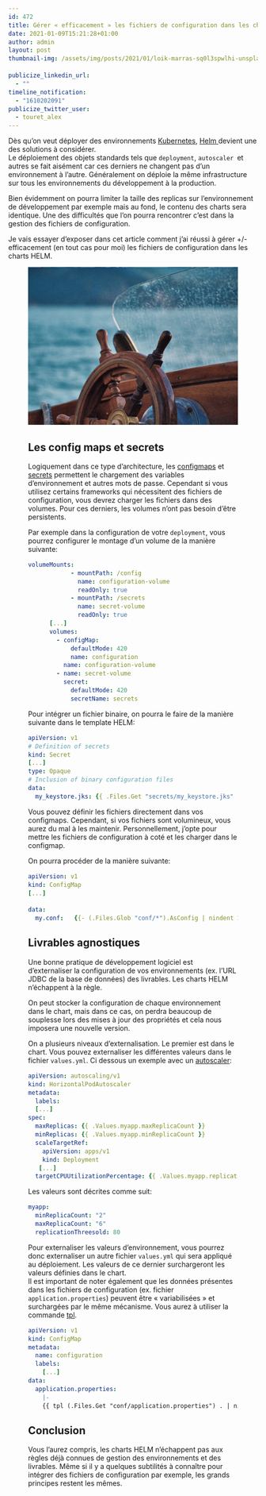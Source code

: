 ```yaml
---
id: 472
title: Gérer « efficacement » les fichiers de configuration dans les charts HELM
date: 2021-01-09T15:21:28+01:00
author: admin
layout: post
thumbnail-img: /assets/img/posts/2021/01/loik-marras-sq0l3spwlhi-unsplash.jpg

publicize_linkedin_url:
  - ""
timeline_notification:
  - "1610202091"
publicize_twitter_user:
  - touret_alex
---
```

<p class="has-drop-cap">
  Dès qu&rsquo;on veut déployer des environnements <a href="https://kubernetes.io/">Kubernetes</a>, <a href="https://helm.sh/">Helm </a>devient une des solutions à considérer.<br />Le déploiement des objets standards tels que <code>deployment</code>, <code>autoscaler </code>et autres se fait aisément car ces derniers ne changent pas d&rsquo;un environnement à l&rsquo;autre. Généralement on déploie la même infrastructure sur tous les environnements du développement à la production.
</p>

Bien évidemment on pourra limiter la taille des replicas sur l&rsquo;environnement de développement par exemple mais au fond, le contenu des charts sera identique. Une des difficultés que l&rsquo;on pourra rencontrer c&rsquo;est dans la gestion des fichiers de configuration. 

Je vais essayer d&rsquo;exposer dans cet article comment j&rsquo;ai réussi à gérer +/- efficacement (en tout cas pour moi) les fichiers de configuration dans les charts HELM.<figure class="wp-block-gallery columns-1 is-cropped">


![helm](/assets/img/posts/2021/01/loik-marras-sq0l3spwlhi-unsplash.jpg)

## Les config maps et secrets

Logiquement dans ce type d&rsquo;architecture, les [configmaps](https://kubernetes.io/docs/concepts/configuration/configmap/) et [secrets](https://kubernetes.io/docs/concepts/configuration/secret/) permettent le chargement des variables d&rsquo;environnement et autres mots de passe. Cependant si vous utilisez certains frameworks qui nécessitent des fichiers de configuration, vous devrez charger les fichiers dans des volumes. Pour ces derniers, les volumes n&rsquo;ont pas besoin d&rsquo;être persistents.

Par exemple dans la configuration de votre `deployment`, vous pourrez configurer le montage d&rsquo;un volume de la manière suivante:  


```yaml
volumeMounts:
            - mountPath: /config
              name: configuration-volume
              readOnly: true
            - mountPath: /secrets
              name: secret-volume
              readOnly: true
      [...]
      volumes:
        - configMap:
            defaultMode: 420
            name: configuration
          name: configuration-volume
        - name: secret-volume
          secret:
            defaultMode: 420
            secretName: secrets
```


Pour intégrer un fichier binaire, on pourra le faire de la manière suivante dans le template HELM:

```yaml
apiVersion: v1
# Definition of secrets
kind: Secret
[...]
type: Opaque
# Inclusion of binary configuration files
data:
  my_keystore.jks: {{ .Files.Get "secrets/my_keystore.jks" | b64enc }}
```


Vous pouvez définir les fichiers directement dans vos configmaps. Cependant, si vos fichiers sont volumineux, vous aurez du mal à les maintenir. Personnellement, j&rsquo;opte pour mettre les fichiers de configuration à coté et les charger dans le configmap.

On pourra procéder de la manière suivante:

```yaml
apiVersion: v1
kind: ConfigMap
[...]

data:
  my.conf:   {{- (.Files.Glob "conf/*").AsConfig | nindent 2 }} 

```


## Livrables agnostiques

Une bonne pratique de développement logiciel est d&rsquo;externaliser la configuration de vos environnements (ex. l&rsquo;URL JDBC de la base de données) des livrables. Les charts HELM n&rsquo;échappent à la règle.

On peut stocker la configuration de chaque environnement dans le chart, mais dans ce cas, on perdra beaucoup de souplesse lors des mises à jour des propriétés et cela nous imposera une nouvelle version.

On a plusieurs niveaux d&rsquo;externalisation. Le premier est dans le chart. Vous pouvez externaliser les différentes valeurs dans le fichier `values.yml`. Ci dessous un exemple avec un [autoscaler](https://kubernetes.io/docs/tasks/run-application/horizontal-pod-autoscale/):

```yaml
apiVersion: autoscaling/v1
kind: HorizontalPodAutoscaler
metadata:
  labels:
  [...]
spec:
  maxReplicas: {{ .Values.myapp.maxReplicaCount }}
  minReplicas: {{ .Values.myapp.minReplicaCount }}
  scaleTargetRef:
    apiVersion: apps/v1
    kind: Deployment
   [...]
  targetCPUUtilizationPercentage: {{ .Values.myapp.replicationThreesold }}

```


Les valeurs sont décrites comme suit:

```yaml
myapp:
  minReplicaCount: "2"
  maxReplicaCount: "6"
  replicationThreesold: 80
```


Pour externaliser les valeurs d&rsquo;environnement, vous pourrez donc externaliser un autre fichier `values.yml` qui sera appliqué au déploiement. Les valeurs de ce dernier surchargeront les valeurs définies dans le chart.  
Il est important de noter également que les données présentes dans les fichiers de configuration (ex. fichier `application.properties`) peuvent être « variabilisées » et surchargées par le même mécanisme. Vous aurez à utiliser la commande [tpl](https://helm.sh/docs/chart_template_guide/functions_and_pipelines/).  


```yaml
apiVersion: v1
kind: ConfigMap
metadata:
  name: configuration
  labels:
    [...]
data:
  application.properties: 
    |- 
    {{ tpl (.Files.Get "conf/application.properties") . | nindent 4}} 
```


## Conclusion

Vous l&rsquo;aurez compris, les charts HELM n&rsquo;échappent pas aux règles déjà connues de gestion des environnements et des livrables. Même si il y a quelques subtilités à connaître pour intégrer des fichiers de configuration par exemple, les grands principes restent les mêmes.